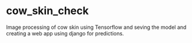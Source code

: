 # cow_skin_check

Image processing of cow skin using Tensorflow and seving the model and creating a web app using django for predictions.